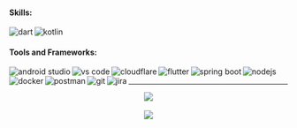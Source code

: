 
#### Skills:
<a href="https://dart.dev/" target="_blank"><img align="left" alt="dart" src="https://api.iconify.design/logos:dart.svg?height=32" /></a>
<a href="https://kotlinlang.org/" target="_blank"><img align="left" alt="kotlin" src="https://api.iconify.design/logos:kotlin-icon.svg?height=32" /></a>
<br />

#### Tools and Frameworks:
<a href="https://developer.android.com/" target="_blank"><img align="left" alt="android studio" src="https://api.iconify.design/devicon:androidstudio.svg?height=32" /></a>
<a href="https://code.visualstudio.com/" target="_blank"><img align="left" alt="vs code" src="https://api.iconify.design/devicon:vscode.svg?height=32" /></a>
<a href="https://cloudflare.com/" target="_blank"><img align="left" alt="cloudflare" src="https://api.iconify.design/devicon:cloudflare.svg?height=32" /></a>
<a href="https://flutter.dev/" target="_blank"><img align="left" alt="flutter" src="https://api.iconify.design/devicon:flutter.svg?height=32" /></a>
<a href="https://spring.io/projects/spring-boot" target="_blank"><img align="left" alt="spring boot" src="https://api.iconify.design/devicon:spring.svg?height=32" /></a>
<a href="https://nodejs.org/en" target="_blank"><img align="left" alt="nodejs" src="https://api.iconify.design/devicon:nodejs.svg?height=32" /></a>
<a href="https://www.docker.com/" target="_blank"><img align="left" alt="docker" src="https://api.iconify.design/logos:docker-icon.svg?height=32" /></a>
<a href="https://www.postman.com/" target="_blank"><img align="left" alt="postman" src="https://api.iconify.design/devicon:postman.svg?height=32" /></a>
<a href="https://git-scm.com/" target="_blank"><img align="left" alt="git" src="https://api.iconify.design/devicon:git.svg?height=32" /></a>
<a href="https://www.atlassian.com/software/jira" target="_blank"><img align="left" alt="jira" src="https://api.iconify.design/devicon:jira.svg?height=32" /></a>

<br />

---

<div align="center">
  <img src="https://wakatime.com/badge/user/28060f83-537f-4ab3-8547-f697798d036b.svg"/>
  <br/>
  <br/>
  <img align="center" src="https://github-readme-stats.vercel.app/api/wakatime?username=keikara&layout=compact&hide_border=false&bg_color=FFF381&title_color=383838&text_color=383838&custom_title=Coding%20Activity%20Breakdown%20(Last%207%20Days)"/>
 </div>
